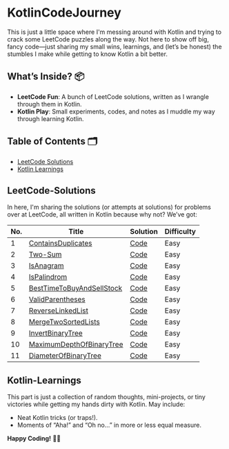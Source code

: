 # KotlinCodeJourney

This is just a little space where I'm messing around with Kotlin and trying to crack some LeetCode puzzles along the way. Not here to show off big, fancy code—just sharing my small wins, learnings, and (let’s be honest) the stumbles I make while getting to know Kotlin a bit better.

## What’s Inside? 📦

- **LeetCode Fun**: A bunch of LeetCode solutions, written as I wrangle through them in Kotlin.
- **Kotlin Play**: Small experiments, codes, and notes as I muddle my way through learning Kotlin.

## Table of Contents 🗂

- [LeetCode Solutions](#LeetCode-Solutions)
- [Kotlin Learnings](#kotlin-learnings)

## LeetCode-Solutions

In here, I'm sharing the solutions (or attempts at solutions) for problems over at LeetCode, all written in Kotlin because why not? We’ve got:

| No. | Title                                                                                               | Solution                                        | Difficulty |
|-----|-----------------------------------------------------------------------------------------------------|-------------------------------------------------|------------|
| 1   | [ContainsDuplicates](https://leetcode.com/problems/contains-duplicate/description/)                 | [Code](./LeetCode/ContainsDuplicates.kt)        | Easy |
| 2   | [Two-Sum](https://leetcode.com/problems/two-sum/description/)                                       | [Code](./LeetCode/TwoSum.kt)                    | Easy |
| 3   | [IsAnagram](https://leetcode.com/problems/valid-anagram/)                                           | [Code](./LeetCode/IsAnagram.kt)                 | Easy |
| 4   | [IsPalindrom](https://leetcode.com/problems/valid-palindrome/)                                      | [Code](./LeetCode/ValidPalindrome.kt)           | Easy |
| 5   | [BestTimeToBuyAndSellStock](https://leetcode.com/problems/best-time-to-buy-and-sell-stock/)         | [Code](./LeetCode/BestTimeToBuyAndSellStock.kt) | Easy |
| 6   | [ValidParentheses](https://leetcode.com/problems/valid-parentheses/)                                | [Code](./LeetCode/ValidParentheses.kt)          | Easy |
| 7   | [ReverseLinkedList](https://leetcode.com/problems/reverse-linked-list/)                             | [Code](./LeetCode/ReverseLinkedList.kt)         | Easy |
| 8   | [MergeTwoSortedLists](https://leetcode.com/problems/merge-two-sorted-lists/)                        | [Code](./LeetCode/MergeTwoSortedLists.kt)       | Easy |
| 9   | [InvertBinaryTree](https://leetcode.com/problems/invert-binary-tree/description/)                   | [Code](./LeetCode/InvertBinaryTree.kt)       | Easy |
| 10  | [MaximumDepthOfBinaryTree](https://leetcode.com/problems/maximum-depth-of-binary-tree/description/) | [Code](./LeetCode/MaximumDepthOfBinaryTree.kt)       | Easy |
| 11  | [DiameterOfBinaryTree](https://leetcode.com/problems/diameter-of-binary-tree/description/)          | [Code](./LeetCode/DiameterOfBinaryTree.kt)       | Easy |


## Kotlin-Learnings

This part is just a collection of random thoughts, mini-projects, or tiny victories while getting my hands dirty with Kotlin. May include:
- Neat Kotlin tricks (or traps!).
- Moments of “Aha!” and “Oh no...” in more or less equal measure.


**Happy Coding!** 🚀🎉

